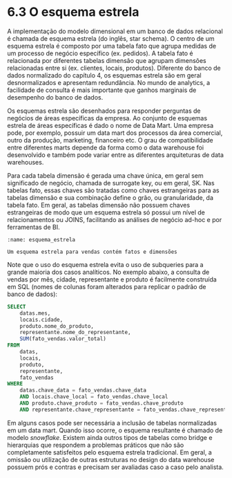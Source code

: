 # 6.3 O esquema estrela

A implementação do modelo dimensional em um banco de dados relacional é chamada de esquema estrela (do inglês, star schema). O centro de um esquema estrela é composto por uma tabela fato que agrupa medidas de um processo de negócio específico (ex. pedidos). A tabela fato é relacionada por diferentes tabelas dimensão que agrupam dimensões relacionadas entre si (ex. clientes, locais, produtos). Diferente do banco de dados normalizado do capítulo 4, os esquemas estrela são em geral desnormalizados e apresentam redundância. No mundo de analytics, a facilidade de consulta é mais importante que ganhos marginais de desempenho do banco de dados.

Os esquemas estrela são desenhados para responder perguntas de negócios de áreas específicas da empresa. Ao conjunto de esquemas estrela de áreas específicas é dado o nome de Data Mart. Uma empresa pode, por exemplo, possuir um data mart dos processos da área comercial, outro da produção, marketing, financeiro etc. O grau de compatibilidade entre diferentes marts depende da forma como o data warehouse foi desenvolvido e também pode variar entre as diferentes arquiteturas de data warehouses.

Para cada tabela dimensão é gerada uma chave única, em geral sem significado de negócio, chamada de surrogate key, ou em geral, SK. Nas tabelas fato, essas chaves são tratadas como chaves estrangeiras para as tabelas dimensão e sua combinação define o grão, ou granularidade, da tabela fato. Em geral, as tabelas dimensão não possuem chaves estrangeiras de modo que um esquema estrela só possui um nível de relacionamentos ou JOINS, facilitando as análises de negócio ad-hoc e por ferramentas de BI.

```{figure} ../../../assets/img/esquema_estrela.png
:name: esquema_estrela

Um esquema estrela para vendas contém fatos e dimensões
```


Note que o uso do esquema estrela evita o uso de subqueries para a grande maioria dos casos analíticos. No exemplo abaixo, a consulta de vendas por mês, cidade, representante e produto é facilmente construída em SQL (nomes de colunas foram alterados para replicar o padrão de banco de dados):

```SQL
SELECT
	datas.mes,
	locais.cidade,
	produto.nome_do_produto,
	representante.nome_do_representante,
	SUM(fato_vendas.valor_total)
FROM
	datas,
	locais,
	produto,
	representante,
	fato_vendas
WHERE
	datas.chave_data = fato_vendas.chave_data
	AND locais.chave_local = fato_vendas.chave_local
	AND produto.chave_produto = fato_vendas.chave_produto
	AND representante.chave_representante = fato_vendas.chave_representante
```

Em alguns casos pode ser necessária a inclusão de tabelas normalizadas em um data mart. Quando isso ocorre, o esquema resultante é chamado de modelo *snowflake*. Existem ainda outros tipos de tabelas como bridge e hierarquias que respondem a problemas práticos que não são completamente satisfeitos pelo esquema estrela tradicional. Em geral, a omissão ou utilização de outras estruturas no design do data warehouse possuem prós e contras e precisam ser avaliadas caso a caso pelo analista.